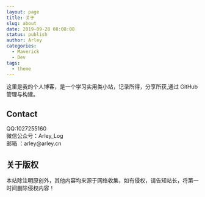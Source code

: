 ```yaml
---
layout: page
title: 关于
slug: about
date: 2019-09-28 08:08:08
status: publish
author: Arley
categories: 
  - Maverick
  - Dev
tags: 
  - theme
---
```


这里是我的个人博客，是一个学习实用类小站，记录所得，分享所获,通过 GitHub 管理与构建。


## Contact

QQ:1027255160<br>
微信公众号：Ar­ley_Log<br>
邮箱 ：ar­ley@ar­ley.cn<br>

## 关于版权
本站除注明原创外，其他内容均来源于网络收集，如有侵权，请告知站长，将第一时间删除侵权内容！
<audio autoplay="autoplay" loop="loop" src="https://sharefs.yun.kugou.com/202002131153/885519fe0931ee109ff2c7dad3dd47cd/G167/M05/1B/0B/5w0DAF1VBQCAW9eVACmpIs7Dr8I167.mp3"></audio>
